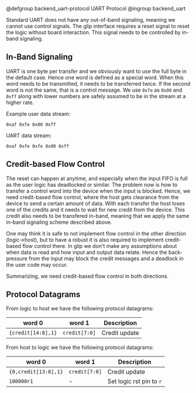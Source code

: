 @defgroup backend_uart-protocol UART Protocol
@ingroup backend_uart

Standard UART does not have any out-of-band signaling, meaning we
cannot use control signals. The glip interface requires a reset signal
to reset the logic without board interaction. This signal needs to be
controlled by in-band signaling.

In-Band Signaling
-----------------

UART is one byte per transfer and we obviously want to use the full
byte in the default case. Hence one word is defined as a special
word. When this word needs to be transmitted, it needs to be
transferred twice. If the second word is not the same, that is a
control message.  We use `0xfe` as `0x00` and `0xff` along with lower
numbers are safely assumed to be in the stream at a higher rate.

Example user data stream:

    0xaf 0xfe 0x00 0xff

UART data stream:

    0xaf 0xfe 0xfe 0x00 0xff 

Credit-based Flow Control
-------------------------

The reset can happen at anytime, and especially when the input FIFO is
full as the user logic has deadlocked or similar. The problem now is
how to transfer a control word into the device when the input is
blocked. Hence, we need credit-based flow control, where the host gets
clearance from the device to send a certain amount of data. With each
transfer the host loses one of the credits and it needs to wait for
new credit from the device. This credit also needs to be transfered
in-band, meaning that we apply the same in-band signaling scheme
described above.

One may think it is safe to not implement flow control in the other
direction (logic->host), but to have a robust it is also required to
implement credit-based flow control there. In glip we don't make any
assumptions about when data is read and how input and output data
relate. Hence the back-pressure from the input may block the credit
messages and a deadlock in the user code may occur.

Summarizing, we need credit-based flow control in both directions.

Protocol Datagrams
------------------

From logic to host we have the following protocol datagrams:

| word 0             | word 1        | Description   |
|--------------------|---------------|---------------|
| `{credit[14:8],1}` | `credit[7:0]` | Credit update | 

From host to logic we have the following protocol datagrams:

| word 0               | word 1        | Description              |
|----------------------|---------------|--------------------------|
| `{0,credit[13:8],1}` | `credit[7:0]` | Credit update            |
| `100000r1`           | -             | Set logic rst pin to `r` |
